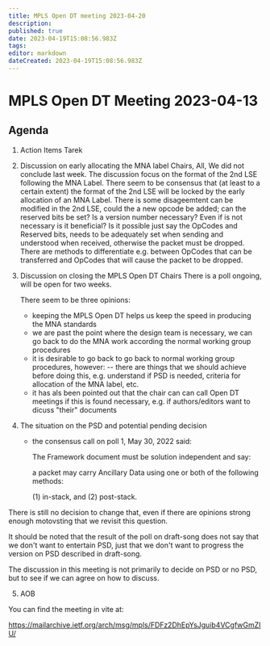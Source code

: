 ```yaml
---
title: MPLS Open DT meeting 2023-04-20
description: 
published: true
date: 2023-04-19T15:08:56.983Z
tags: 
editor: markdown
dateCreated: 2023-04-19T15:08:56.983Z
---
```


# MPLS Open DT Meeting 2023-04-13

## Agenda
1. Action Items
    Tarek
    
1. Discussion on early allocating the MNA label
    Chairs, All,
    We did not conclude last week.
    The discussion focus on the format of the 2nd LSE following the MNA Label. 
    There seem to be consensus that (at least to a certain extent) the format of the 2nd LSE will be locked by the early allocation of an MNA Label.
    There is some disageemtent can be modified in the 2nd LSE, could the a new opcode be added; can the reserved bits be set?
    Is a version number necessary? Even if is not necessary is it beneficial?
    Is it possible just say the OpCodes and Reserved bits, needs to be adequately set when sending and understood when received, otherwise the packet must be dropped.
    There are methods to differentiate e.g. between OpCodes that can be transferred and OpCodes that will cause the packet to be dropped.
   
1. Discussion on closing the MPLS Open DT
    Chairs
    There is a poll ongoing, will be open for two weeks.
    
    There seem to be three opinions:
    - keeping the MPLS Open DT helps us keep the speed in producing the MNA standards
    - we are past the point where the design team is necessary, we can go back to do the MNA work according the normal working group procedures
    - it is desirable to go back to go back to normal working group procedures, however:
    -- there are things that we should achieve before doing this, e.g. understand if PSD is needed, criteria for allocation of the MNA label, etc.
    - it has als been pointed out that the chair can can call Open DT meetings if this is found necessary, e.g. if authors/editors want to dicuss "their" documents
    
1. The situation on the PSD and potential pending decision
    - the consensus call on poll 1, May 30, 2022 said:
    
    
      The Framework document must be solution independent and say:

      a packet may carry Ancillary Data using one or both of the following methods:

       (1) in-stack, and
       (2) post-stack.
       
There is still no decision to change that, even if there are opinions strong enough motovsting that we revisit this question.

It should be noted that the result of the poll on draft-song does not say that we don't want to entertain PSD, just that we don't want to progress the version on PSD described in draft-song.

The discussion in this meeting is not primarily to decide on PSD or no PSD, but to see if we can agree on how to discuss.
    
5. AOB

You can find the meeting in vite at:

<https://mailarchive.ietf.org/arch/msg/mpls/FDFz2DhEpYsJguib4VCgfwGmZIU/>